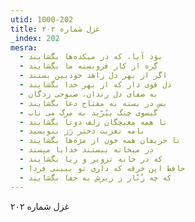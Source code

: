 ```yaml
---
utid: 1000-202
title: غزل شماره ۲۰۲
_index: 202
mesra:
  - بوَد آیا، که در میکده‌ها بگشایند
  - گِره از کار فروبسته ما بگشایند
  - اگر از بهر دل زاهد خودبین بستند
  - دل قوی دار که از بهر خدا بگشایند
  - به صفای دل رندان، صبوحی زدگان
  - بس در بسته به مفتاح دعا بگشایند
  - گیسوی چنگ ببُرّید به مرگ می ناب
  - تا همه مغبچگان زلف دوتا بگشایند
  - نامه تعزیت دختر رَز بنویسید
  - تا حریفان همه خون از مژه‌ها بگشایند
  - در میخانه ببستند خدایا مپسند
  - که در خانه تزویر و ریا بگشایند
  - حافظ این خرقه که داری تو ببینی فردا
  - که چه زُنّار ز زیرش به جفا بگشایند
---
```

غزل شماره ۲۰۲
